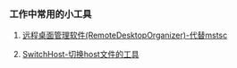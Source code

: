 ### 工作中常用的小工具

1. [远程桌面管理软件(RemoteDesktopOrganizer)-代替mstsc](https://www.appinn.com/remote-desktop-organizer/)

2. [SwitchHost-切换host文件的工具](https://www.appinn.com/switchhosts/)